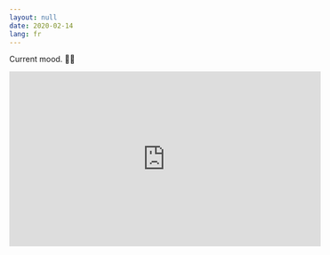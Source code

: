 ```yaml
---
layout: null
date: 2020-02-14
lang: fr
---
```


Current mood. 🤷‍♂️

<iframe width="560" height="315" src="https://www.youtube-nocookie.com/embed/LfRNRymrv9k" frameborder="0" allow="accelerometer; autoplay; encrypted-media; gyroscope; picture-in-picture" allowfullscreen></iframe>
